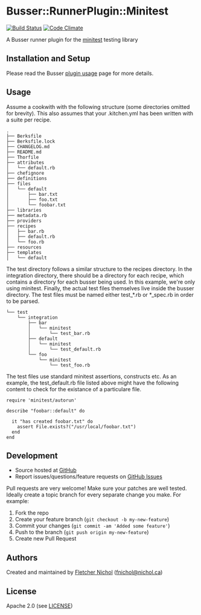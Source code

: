 # <a name="title"></a> Busser::RunnerPlugin::Minitest

[![Build Status](https://travis-ci.org/fnichol/busser-minitest.png?branch=master)](https://travis-ci.org/fnichol/busser-minitest)
[![Code Climate](https://codeclimate.com/github/fnichol/busser-minitest.png)](https://codeclimate.com/github/fnichol/busser-minitest)

A Busser runner plugin for the [minitest][minitest_site] testing library

## <a name="installation"></a> Installation and Setup

Please read the Busser [plugin usage][plugin_usage] page for more details.

## <a name="usage"></a> Usage
Assume a cookwith with the following structure (some directories omitted for
brevity).  This also assumes that your .kitchen.yml has been written with a
suite per recipe.

```
.
├── Berksfile
├── Berksfile.lock
├── CHANGELOG.md
├── README.md
├── Thorfile
├── attributes
│   └── default.rb
├── chefignore
├── definitions
├── files
│   └── default
│       ├── bar.txt
│       ├── foo.txt
│       └── foobar.txt
├── libraries
├── metadata.rb
├── providers
├── recipes
│   ├── bar.rb
│   ├── default.rb
│   └── foo.rb
├── resources
├── templates
│   └── default
```

The test directory follows a similar structure to the recipes directory.  In the integration directory,
there should be a directory for each recipe, which contains a directory for each busser being used.  In
this example, we're only using minitest.  Finally, the actual test files themselves live inside the busser
directory.  The test files must be named either test_*.rb or *_spec.rb in order to be parsed.

```
└── test
    └── integration
        ├── bar
        │   └── minitest
        │       └── test_bar.rb
        ├── default
        │   └── minitest
        │       └── test_default.rb
        └── foo
            └── minitest
                └── test_foo.rb
```

The test files use standard minitest assertions, constructs etc.  As an example, the test_default.rb file
listed above might have the following content to check for the existance of a particulare file.


```
require 'minitest/autorun'

describe "foobar::default" do

  it "has created foobar.txt" do
    assert File.exists?("/usr/local/foobar.txt")
  end
end
```

## <a name="development"></a> Development

* Source hosted at [GitHub][repo]
* Report issues/questions/feature requests on [GitHub Issues][issues]

Pull requests are very welcome! Make sure your patches are well tested.
Ideally create a topic branch for every separate change you make. For
example:

1. Fork the repo
2. Create your feature branch (`git checkout -b my-new-feature`)
3. Commit your changes (`git commit -am 'Added some feature'`)
4. Push to the branch (`git push origin my-new-feature`)
5. Create new Pull Request

## <a name="authors"></a> Authors

Created and maintained by [Fletcher Nichol][author] (<fnichol@nichol.ca>)

## <a name="license"></a> License

Apache 2.0 (see [LICENSE][license])


[author]:           https://github.com/enter-github-user
[issues]:           https://github.com/enter-github-user/busser-minitest/issues
[license]:          https://github.com/enter-github-user/busser-minitest/blob/master/LICENSE
[repo]:             https://github.com/enter-github-user/busser-minitest
[plugin_usage]:     http://docs.kitchen-ci.org/busser/plugin-usage

[minitest_site]:    https://github.com/seattlerb/minitest

